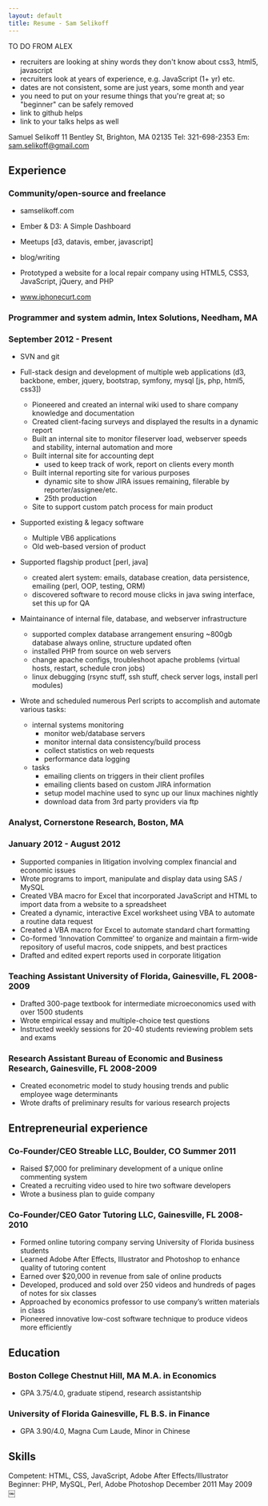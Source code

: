 ```yaml
---
layout: default
title: Resume - Sam Selikoff
---
```


TO DO FROM ALEX
- recruiters are looking at shiny words they don't know about css3, html5, javascript
- recruiters look at years of experience, e.g. JavaScript (1+ yr) etc.
- dates are not consistent, some are just years, some month and year
- you need to put on your resume things that you're great at; so "beginner" can be safely removed
- link to github helps
- link to your talks helps as well

Samuel Selikoff
11 Bentley St, Brighton, MA 02135 Tel: 321-698-2353 Em: sam.selikoff@gmail.com

Experience
----------

### Community/open-source and freelance

- samselikoff.com
- Ember & D3: A Simple Dashboard
- Meetups [d3, datavis, ember, javascript]
- blog/writing

- Prototyped a website for a local repair company using HTML5, CSS3, JavaScript, jQuery, and PHP
- www.iphonecurt.com

### Programmer and system admin, Intex Solutions, Needham, MA 
### September 2012 - Present

- SVN and git

- Full-stack design and development of multiple web applications (d3, backbone, ember, jquery, bootstrap, symfony, mysql [js, php, html5, css3])
	- Pioneered and created an internal wiki used to share company knowledge and documentation
	- Created client-facing surveys and displayed the results in a dynamic report
	- Built an internal site to monitor fileserver load, webserver speeds and stability, internal automation and more
	- Built internal site for accounting dept
		- used to keep track of work, report on clients every month
	- Built internal reporting site for various purposes
		- dynamic site to show JIRA issues remaining, filerable by reporter/assignee/etc.
		- 25th production
	- Site to support custom patch process for main product

- Supported existing & legacy software
	- Multiple VB6 applications
	- Old web-based version of product

- Supported flagship product [perl, java]
	- created alert system: emails, database creation, data persistence, emailing (perl, OOP, testing, ORM)
	- discovered software to record mouse clicks in java swing interface, set this up for QA

-	Maintainance of internal file, database, and webserver infrastructure
	- supported complex database arrangement ensuring ~800gb database always online, structure updated often
	- installed PHP from source on web servers
	- change apache configs, troubleshoot apache problems (virtual hosts, restart, schedule cron jobs)
	- linux debugging (rsync stuff, ssh stuff, check server logs, install perl modules)

- Wrote and scheduled numerous Perl scripts to accomplish and automate various tasks:
	- internal systems monitoring
		- monitor web/database servers
		- monitor internal data consistency/build process
		- collect statistics on web requests
		- performance data logging
	- tasks
		- emailing clients on triggers in their client profiles
		- emailing clients based on custom JIRA information
		- setup model machine used to sync up our linux machines nightly
		- download data from 3rd party providers via ftp

### Analyst, Cornerstone Research, Boston, MA 
### January 2012 - August 2012

- Supported companies in litigation involving complex financial and economic issues
- Wrote programs to import, manipulate and display data using SAS / MySQL
- Created VBA macro for Excel that incorporated JavaScript and HTML to import data from a website to a spreadsheet
- Created a dynamic, interactive Excel worksheet using VBA to automate a routine data request
- Created a VBA macro for Excel to automate standard chart formatting
- Co-formed ‘Innovation Committee’ to organize and maintain a firm-wide repository of useful macros, code snippets, and best practices 
- Drafted and edited expert reports used in corporate litigation

### Teaching Assistant University of Florida, Gainesville, FL 2008-2009

- Drafted 300-page textbook for intermediate microeconomics used with over 1500 students
- Wrote empirical essay and multiple-choice test questions
- Instructed weekly sessions for 20-40 students reviewing problem sets and exams

### Research Assistant Bureau of Economic and Business Research, Gainesville, FL 2008-2009 

- Created econometric model to study housing trends and public employee wage determinants
- Wrote drafts of preliminary results for various research projects

Entrepreneurial experience
--------------------------

### Co-Founder/CEO Streable LLC, Boulder, CO Summer 2011 

- Raised $7,000 for preliminary development of a unique online commenting system
- Created a recruiting video used to hire two software developers
- Wrote a business plan to guide company

### Co-Founder/CEO Gator Tutoring LLC, Gainesville, FL 2008-2010

- Formed online tutoring company serving University of Florida business students
- Learned Adobe After Effects, Illustrator and Photoshop to enhance quality of tutoring content
- Earned over $20,000 in revenue from sale of online products
- Developed, produced and sold over 250 videos and hundreds of pages of notes for six classes 
- Approached by economics professor to use company’s written materials in class
- Pioneered innovative low-cost software technique to produce videos more efficiently

Education
---------

### Boston College Chestnut Hill, MA M.A. in Economics

- GPA 3.75/4.0, graduate stipend, research assistantship

### University of Florida Gainesville, FL B.S. in Finance

- GPA 3.90/4.0, Magna Cum Laude, Minor in Chinese

## Skills
Competent: HTML, CSS, JavaScript, Adobe After Effects/Illustrator Beginner: PHP, MySQL, Perl, Adobe Photoshop
December 2011 May 2009
￼